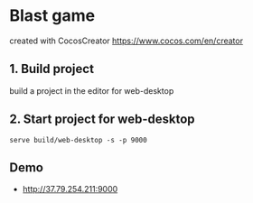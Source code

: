 # Blast game

created with CocosCreator https://www.cocos.com/en/creator

## 1. Build project

build a project in the editor for web-desktop

## 2. Start project for web-desktop

```
serve build/web-desktop -s -p 9000
```

## Demo

-   http://37.79.254.211:9000
